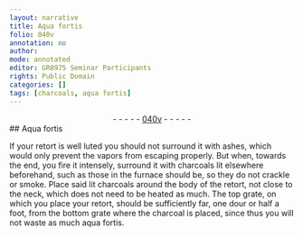 ```yaml
---
layout: narrative
title: Aqua fortis
folio: 040v
annotation: no
author:
mode: annotated
editor: GR8975 Seminar Participants
rights: Public Domain
categories: []
tags: [charcoals, aqua fortis]
---
```


 <div class="folio" align="center">- - - - - <a href="http://gallica.bnf.fr/ark:/12148/btv1b10500001g/f86.image" target="_blank">040v</a> - - - - - </div>   
## Aqua fortis

 
If your retort is well luted you should not surround it with ashes, which would only prevent the vapors from escaping properly. But when, towards the end, you fire it intensely, surround it with <span class="material">charcoals</span> lit elsewhere beforehand, such as those in the <span class="tool">furnace</span> should be, so they do not crackle or smoke. Place said lit charcoals around the body of the retort, not close to the neck, which does not need to be heated as much. The top grate, on which you place your retort, should be sufficiently far, one dour or half a foot, from the bottom grate where the charcoal is placed, since thus you will not waste as much <span class="material">aqua fortis</span>.
 